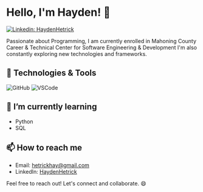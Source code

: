 # Hello, I'm Hayden! 👋

[![Linkedin: HaydenHetrick](https://img.shields.io/badge/-haydenhetrick-blue?style=flat-square&logo=Linkedin&logoColor=white&link=https://www.linkedin.com/in/haydenhetrick/)](https://www.linkedin.com/in/haydenhetrick/)

Passionate about Programming, I am currently enrolled in Mahoning County Career & Technical Center for Software Engineering & Development I'm also constantly exploring new technologies and frameworks.

## 🔧 Technologies & Tools

![GitHub](https://img.shields.io/badge/-GitHub-181717?style=flat-square&logo=github)
![VSCode](https://img.shields.io/badge/-VSCode-007ACC?style=flat-square&logo=visual-studio-code)

## 🌱 I’m currently learning

- Python
- SQL

## 📫 How to reach me

- Email: hetrickhay@gmail.com
- LinkedIn: [HaydenHetrick](https://www.linkedin.com/in/haydenhetrick/)

Feel free to reach out! Let's connect and collaborate. 😄
